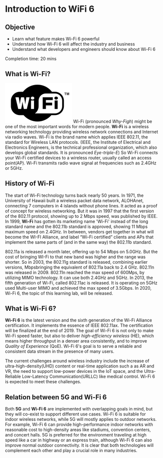 # Introduction to WiFi 6
## Objective
- Learn what feature makes Wi-Fi 6 powerful
- Understand how Wi-Fi 6 will affect the industry and business
- Understand what developers and engineers should know about Wi-Fi 6

Completion time: 20 mins

## What is Wi-Fi?
![Logo](assets/images/1-1-wifi-logo.png) 
Wi-Fi (pronounced *Why-Figh*) might be one of the most important words for modern people. **Wi-Fi** is a wireless networking technology providing wireless network connections and Internet via radio waves. Wi-Fi is the brand name which applies IEEE 802.11, the standard for Wireless LAN protocols. (IEEE, the Institute of Electrical and Electronics Engineers, is the technical professional organization, which also develops global standards. It is pronounced *Eye-triple-E*) 
So Wi-Fi connects your Wi-Fi certified devices to a wireless router, usually called an access point(AP). Wi-Fi transmits radio wave signal at frequencies such as 2.4GHz or 5GHz.

## History of Wi-Fi
The start of Wi-Fi technology turns back nearly 50 years. In 1971, the University of Hawaii built a wireless packet data network, ALOHAnet, connecting 7 computers in 4 islands without phone lines. It acted as a proof of concept for wireless networking. But it was in 1997 that the first version of the 802.11 protocol, showing up to 2 Mbps speed, was published by IEEE. In 1999, **Wi-Fi** has gotten its marketing name 'Wi-Fi' instead of the long standard name and the 802.11b standard is approved, showing 11 Mbps maximum speed on 2.4GHz. In between, vendors get together in what will become the WI-FI Alliance, and label “Wi-Fi certified” clients and APs that implement the same parts of (and in the same way) the 802.11b standard. 

802.11a is released a month later, offering up to 54 Mbps on 5.0GHz. But the cost of bringing WI-Fi to that new band was higher and the range was shorter. So in 2003, the 802.11g standard is released, combining earlier versions, Mbpsbringing the equivalent of 802.11a back to 2.4 GHz.
802.11n was released in 2009. 802.11n reached the max speed of 600Mps, by utilizing MIMO technology. It can use both 2.4GHz and 5GHz. In 2013, the fifth generation of Wi-Fi, called 802.11ac is released. It is operating on 5GHz  used Multi-user MIMO and achieved the max speed of 3.5Gbps. In 2020, Wi-Fi 6, the topic of this learning lab, will be released.

## What is Wi-Fi 6?
**Wi-Fi 6** is the latest version and the sixth generation of the Wi-Fi Alliance certification. It implements the essence of IEEE 802.11ax. The certification will be finalized at the end of 2019. The goal of Wi-Fi 6 is not only to make Wi-Fi speed faster, but also to deliver *high-efficiency wireless* (HE), which means higher throughput in a denser area consistently, and to improve *Quality of Experience* (QoE). Wi-Fi 6's goal is to serve a reliable and consistent data stream in the presence of many users. 

The current challenges around wireless industry include the increase of ultra-high-density(UHD) content or real-time application such a as AR and VR, the need to support low-power devices in the IoT space, and the Ultra-Reliable Low-Latency Communication(URLLC) like medical control. Wi-Fi 6 is expected to meet these challenges.

## Relation between 5G and Wi-Fi 6
Both **5G** and **Wi-Fi 6** are implemented with overlapping goals in mind, but they will co-exist to support different use cases. Wi-Fi 6 is suitable for indoor wireless networks, while 5G will mostly applies to outdoor networks. For example, Wi-Fi 6 can provide high-performance indoor networks with reasonable cost to high-density areas like stadiums, convention centers, and concert halls. 5G is preferred for the environment traveling at high speed like a car in highway or an express train, although Wi-Fi 6 can also improve normal outdoor connectivity. It is clear that both technologies will complement each other and play a crucial role in many industries.